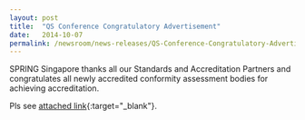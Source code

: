 ```yaml
---
layout: post
title:  "QS Conference Congratulatory Advertisement"
date:   2014-10-07
permalink: /newsroom/news-releases/QS-Conference-Congratulatory-Advertisement
---
```


SPRING Singapore thanks all our Standards and Accreditation Partners and congratulates all newly accredited conformity assessment bodies for achieving accreditation.

Pls see [attached link](/files/SPRING-Singapore-thanks-all-our-Standards-and-Accreditation-Partners.pdf){:target="_blank"}.

